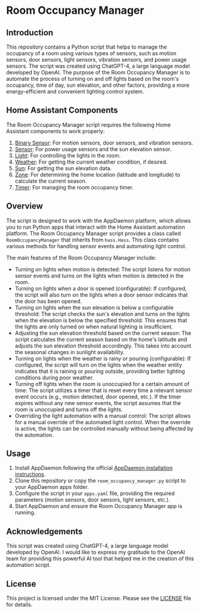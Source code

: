 # Room Occupancy Manager

## Introduction

This repository contains a Python script that helps to manage the occupancy of a room using various types of sensors, such as motion sensors, door sensors, light sensors, vibration sensors, and power usage sensors. The script was created using ChatGPT-4, a large language model developed by OpenAI. The purpose of the Room Occupancy Manager is to automate the process of turning on and off lights based on the room's occupancy, time of day, sun elevation, and other factors, providing a more energy-efficient and convenient lighting control system.

## Home Assistant Components

The Room Occupancy Manager script requires the following Home Assistant components to work properly:

1. [Binary Sensor](https://www.home-assistant.io/integrations/binary_sensor/): For motion sensors, door sensors, and vibration sensors.
2. [Sensor](https://www.home-assistant.io/integrations/sensor/): For power usage sensors and the sun elevation sensor.
3. [Light](https://www.home-assistant.io/integrations/light/): For controlling the lights in the room.
4. [Weather](https://www.home-assistant.io/integrations/weather/): For getting the current weather condition, if desired.
5. [Sun](https://www.home-assistant.io/integrations/sun/): For getting the sun elevation data.
6. [Zone](https://www.home-assistant.io/integrations/zone/): For determining the home location (latitude and longitude) to calculate the current season.
7. [Timer](https://www.home-assistant.io/integrations/timer/): For managing the room occupancy timer.

## Overview

The script is designed to work with the AppDaemon platform, which allows you to run Python apps that interact with the Home Assistant automation platform. The Room Occupancy Manager script provides a class called `RoomOccupancyManager` that inherits from `hass.Hass`. This class contains various methods for handling sensor events and automating light control.

The main features of the Room Occupancy Manager include:

- Turning on lights when motion is detected: The script listens for motion sensor events and turns on the lights when motion is detected in the room.
- Turning on lights when a door is opened (configurable): If configured, the script will also turn on the lights when a door sensor indicates that the door has been opened.
- Turning on lights when the sun elevation is below a configurable threshold: The script checks the sun's elevation and turns on the lights when the elevation is below the specified threshold. This ensures that the lights are only turned on when natural lighting is insufficient.
- Adjusting the sun elevation threshold based on the current season: The script calculates the current season based on the home's latitude and adjusts the sun elevation threshold accordingly. This takes into account the seasonal changes in sunlight availability.
- Turning on lights when the weather is rainy or pouring (configurable): If configured, the script will turn on the lights when the weather entity indicates that it is raining or pouring outside, providing better lighting conditions during poor weather.
- Turning off lights when the room is unoccupied for a certain amount of time: The script utilizes a timer that is reset every time a relevant sensor event occurs (e.g., motion detected, door opened, etc.). If the timer expires without any new sensor events, the script assumes that the room is unoccupied and turns off the lights.
- Overriding the light automation with a manual control: The script allows for a manual override of the automated light control. When the override is active, the lights can be controlled manually without being affected by the automation.

## Usage

1. Install AppDaemon following the official [AppDaemon installation instructions](https://appdaemon.readthedocs.io/en/latest/INSTALL.html).
2. Clone this repository or copy the `room_occupancy_manager.py` script to your AppDaemon apps folder.
3. Configure the script in your `apps.yaml` file, providing the required parameters (motion sensors, door sensors, light sensors, etc.).
4. Start AppDaemon and ensure the Room Occupancy Manager app is running.

## Acknowledgements

This script was created using ChatGPT-4, a large language model developed by OpenAI. I would like to express my gratitude to the OpenAI team for providing this powerful AI tool that helped me in the creation of this automation script.

## License

This project is licensed under the MIT License. Please see the [LICENSE](LICENSE) file for details.
